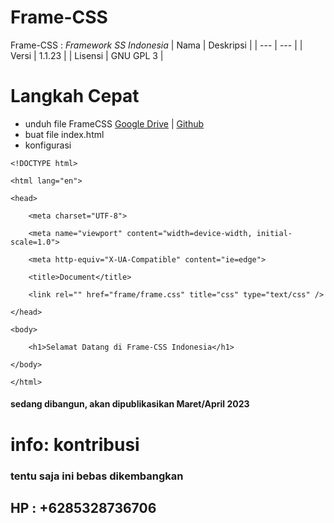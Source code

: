 # Frame-CSS
Frame-CSS : _Framework SS Indonesia_
| Nama | Deskripsi |
| --- | --- |
| Versi | 1.1.23 | 
| Lisensi | GNU GPL 3 |

# Langkah Cepat
- unduh file FrameCSS [Google Drive](https://google.drive.com) | [Github](www.github.com)
- buat file index.html
- konfigurasi 
```
<!DOCTYPE html>

<html lang="en">

<head>

    <meta charset="UTF-8">

    <meta name="viewport" content="width=device-width, initial-scale=1.0">

    <meta http-equiv="X-UA-Compatible" content="ie=edge">

    <title>Document</title>

    <link rel="" href="frame/frame.css" title="css" type="text/css" />

</head>

<body>

    <h1>Selamat Datang di Frame-CSS Indonesia</h1>

</body>

</html>
```

<!-- Text -->
#### sedang dibangun, akan dipublikasikan Maret/April 2023
# info: kontribusi 
<!-- Text -->
### tentu saja ini bebas dikembangkan
## HP : +6285328736706
<!-- Text -->
<!-- Text -->


